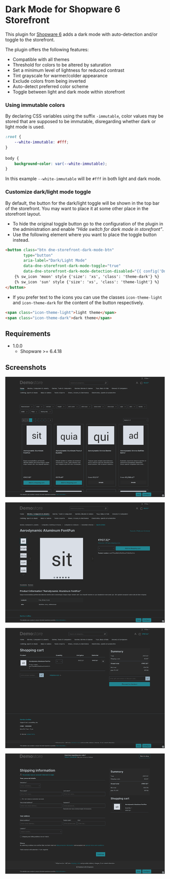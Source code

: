 Dark Mode for Shopware 6 Storefront
=====

This plugin for [Shopware 6](https://www.shopware.de) adds a dark mode with auto-detection and/or toggle to the storefront.

The plugin offers the following features:

* Compatible with all themes
* Threshold for colors to be altered by saturation
* Set a minimum level of lightness for reduced contrast
* Tint grayscale for warmer/colder appearance
* Exclude colors from being inverted
* Auto-detect preferred color scheme
* Toggle between light and dark mode within storefront

### Using immutable colors

By declaring CSS variables using the suffix `-immutable`, color values may be stored that are supposed to be immutable, disregarding whether dark or light mode is used.

```css
:root { 
    --white-immutable: #fff; 
}

body {
    background-color: var(--white-immutable);
}
```

In this example `--white-immutable` will be `#fff` in both light and dark mode.

### Customize dark/light mode toggle

By default, the button for the dark/light toggle will be shown in the top bar of the storefront. You may want to place it at some other place in the storefront layout.

* To hide the original toggle button go to the configuration of the plugin in the administration and enable _“Hide switch for dark mode in storefront”_.
* Use the following element where you want to place the toggle button instead.

```html
<button class="btn dne-storefront-dark-mode-btn"
        type="button"
        aria-label="Dark/Light Mode"
        data-dne-storefront-dark-mode-toggle="true"
        data-dne-storefront-dark-mode-detection-disabled="{{ config('DneStorefrontDarkMode.config.deactivateAutoDetect') }}">
    {% sw_icon 'moon' style {'size': 'xs', 'class': 'theme-dark'} %}
    {% sw_icon 'sun' style {'size': 'xs', 'class': 'theme-light'} %}
</button>
```

* If you prefer text to the icons you can use the classes `icon-theme-light` and `icon-theme-dark` for the content of the button respectively.

```html
<span class="icon-theme-light">light theme</span>
<span class="icon-theme-dark">dark theme</span>
```

Requirements
-----

* 1.0.0
    * Shopware >= 6.4.18

Screenshots
-----

![DarkMode](dist/screen1.png)

![DarkMode](dist/screen2.png)

![DarkMode](dist/screen3.png)

![DarkMode](dist/screen4.png)
